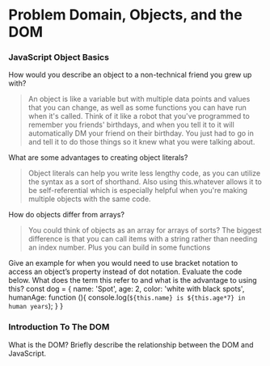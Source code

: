 # Problem Domain, Objects, and the DOM

### JavaScript Object Basics
How would you describe an object to a non-technical friend you grew up with?

> An object is like a variable but with multiple data points and values that you can change, as well as some functions you can have run when it's called. Think of it like a robot that you've programmed to remember you friends' birthdays, and when you tell it to it will automatically DM your friend on their birthday. You just had to go in and tell it to do those things so it knew what you were talking about.

What are some advantages to creating object literals?

> Object literals can help you write less lengthy code, as you can utilize the syntax as a sort of shorthand. Also using this.whatever allows it to be self-referential which is especially helpful when you're making multiple objects with the same code.

How do objects differ from arrays?

> You could think of objects as an array for arrays of sorts? The biggest difference is that you can call items with a string rather than needing an index number. Plus you can build in some functions

Give an example for when you would need to use bracket notation to access an object’s property instead of dot notation.
Evaluate the code below. What does the term this refer to and what is the advantage to using this?
const dog = {
  name: 'Spot',
  age: 2,
  color: 'white with black spots',
  humanAge: function (){
    console.log(`${this.name} is ${this.age*7} in human years`);
  }
}
### Introduction To The DOM

What is the DOM?
Briefly describe the relationship between the DOM and JavaScript.
